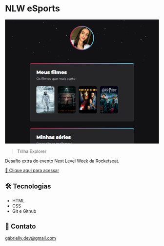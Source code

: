 # NLW eSports

![preview](./.github/preview.png)

> Trilha Explorer

Desafio extra do evento Next Level Week da Rocketseat.

[🔗 Clique aqui para acessar](https://alvesgabbie.github.io/nlw-esports-explorer-desafio)

## 🛠️ Tecnologias

- HTML
- CSS
- Git e Github

## 💛 Contato

gabrielly.dev@gmail.com